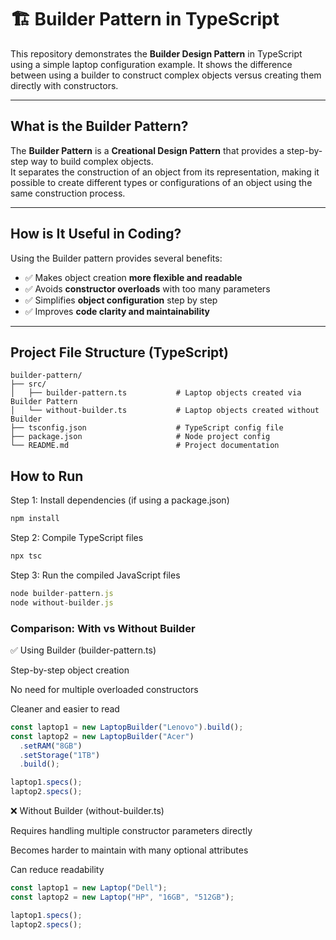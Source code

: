 # 🏗️ Builder Pattern in TypeScript

This repository demonstrates the **Builder Design Pattern** in TypeScript using a simple laptop configuration example. It shows the difference between using a builder to construct complex objects versus creating them directly with constructors.

---

## What is the Builder Pattern?

The **Builder Pattern** is a **Creational Design Pattern** that provides a step-by-step way to build complex objects.  
It separates the construction of an object from its representation, making it possible to create different types or configurations of an object using the same construction process.

---

## How is It Useful in Coding?

Using the Builder pattern provides several benefits:

- ✅ Makes object creation **more flexible and readable**  
- ✅ Avoids **constructor overloads** with too many parameters  
- ✅ Simplifies **object configuration** step by step  
- ✅ Improves **code clarity and maintainability**  

---

## Project File Structure (TypeScript)

```plaintext
builder-pattern/
├── src/
│   ├── builder-pattern.ts           # Laptop objects created via Builder Pattern
│   └── without-builder.ts           # Laptop objects created without Builder
├── tsconfig.json                    # TypeScript config file
├── package.json                     # Node project config
└── README.md                        # Project documentation
```
## How to Run

 Step 1: Install dependencies (if using a package.json)
```typescript
npm install
```
 Step 2: Compile TypeScript files
```typescript
npx tsc
```
 Step 3: Run the compiled JavaScript files

```typescript
node builder-pattern.js
node without-builder.js
```

### Comparison: With vs Without Builder

✅ Using Builder (builder-pattern.ts)

Step-by-step object creation

No need for multiple overloaded constructors

Cleaner and easier to read
```typescript
const laptop1 = new LaptopBuilder("Lenovo").build();
const laptop2 = new LaptopBuilder("Acer")
  .setRAM("8GB")
  .setStorage("1TB")
  .build();

laptop1.specs();
laptop2.specs();
```

❌ Without Builder (without-builder.ts)

Requires handling multiple constructor parameters directly

Becomes harder to maintain with many optional attributes

Can reduce readability
```typescript
const laptop1 = new Laptop("Dell");
const laptop2 = new Laptop("HP", "16GB", "512GB");

laptop1.specs();
laptop2.specs();
```


